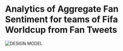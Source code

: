 # Analytics of Aggregate Fan Sentiment for teams of Fifa Worldcup from Fan Tweets 
![DESIGN MODEL](https://user-images.githubusercontent.com/58844165/177758843-929e5c58-70e8-48fb-b35a-6ae500303fbc.png)

